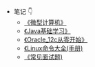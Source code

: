 <!-- sidebar.md -->

- 笔记 👇
	- [《微型计算机》](/articles/Microcomputer_Note/C1)
	- [《Java基础学习》](/articles/Java基础学习/C1.md)
	- [《Oracle_12c从零开始》](/articles/Oracle_12c从零开始/C1.md)
	- [《Linux命令大全(手册)](/articles/Linux命令大全(手册)/文件管理.md)
	- [《常见面试题)](/articles/常见面试题/java篇.md)
